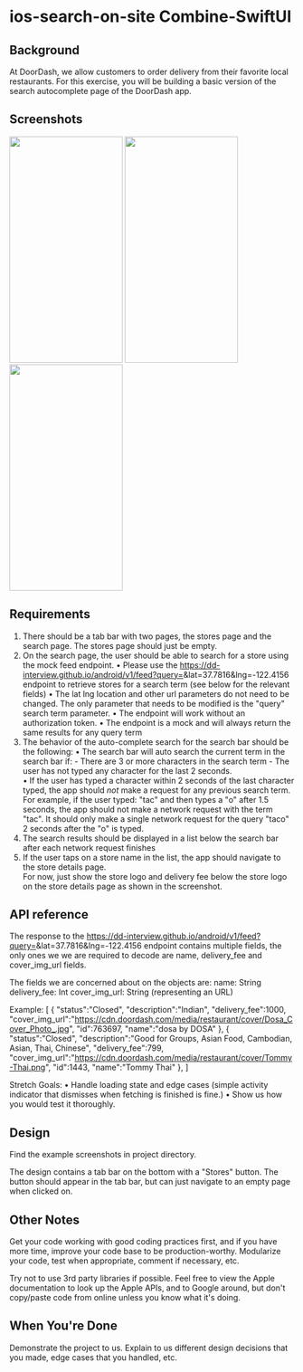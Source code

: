 # ios-search-on-site Combine-SwiftUI

Background
--------------------------
At DoorDash, we allow customers to order delivery from their favorite local restaurants. For this exercise, you will be building a basic version of the search autocomplete page of the DoorDash app.

Screenshots
--------------------------
<img src = "https://github.com/rezakhmf/Combine-Swiftui/assets/3985692/66b7dea1-0060-4082-b0f4-5619b7a7b145" width="200" height="400" />
<img src = "https://github.com/rezakhmf/Combine-Swiftui/assets/3985692/c3bd477f-0ab6-4410-a1dd-5831d9282468" width="200" height="400" />
<img src = "https://github.com/rezakhmf/Combine-Swiftui/assets/3985692/088289d4-ab37-45ca-bd92-ff2eb9999157" width="200" height="400" />



Requirements
--------------------------
1. There should be a tab bar with two pages, the stores page and the search page.  The stores page should just be empty.
2. On the search page, the user should be able to search for a store using the mock feed endpoint.
    • Please use the https://dd-interview.github.io/android/v1/feed?query=<term>&lat=37.7816&lng=-122.4156  endpoint to retrieve stores for a search term (see below for the relevant fields)
    • The lat lng location and other url parameters do not need to be changed.  The only parameter that needs to be modified is the "query" search term parameter.
    • The endpoint will work without an authorization token.
    • The endpoint is a mock and will always return the same results for any query term
3. The behavior of the auto-complete search for the search bar should be the following:
	• The search bar will auto search the current term in the search bar if:
		- There are 3 or more characters in the search term
		- The user has not typed any character for the last 2 seconds.  
	• If the user has typed a character within 2 seconds of the last character typed, the app should *not* make a request for any previous search term.  For example, if the user typed: "tac" and then types a "o" after 1.5 seconds, the app should not make a network request with the term "tac".  It should only make a single network request for the query "taco" 2 seconds after the "o" is typed.
4. The search results should be displayed in a list below the search bar after each network request finishes 
5. If the user taps on a store name in the list, the app should navigate to the store details page.  
For now, just show the store logo and delivery fee below the store logo on the store details page as shown in the screenshot.


API reference
--------------------------
The response to the https://dd-interview.github.io/android/v1/feed?query=<term>&lat=37.7816&lng=-122.4156 endpoint contains multiple fields, the only ones we we are required to decode are name, delivery_fee and cover_img_url fields.

The fields we are concerned about on the objects are:
name: String
delivery_fee: Int
cover_img_url: String (representing an URL)


Example:
[
   {
      "status":"Closed",
      "description":"Indian",
      "delivery_fee":1000,
      "cover_img_url":"https://cdn.doordash.com/media/restaurant/cover/Dosa_Cover_Photo_.jpg",
      "id":763697,
      "name":"dosa by DOSA"
   },
   {
      "status":"Closed",
      "description":"Good for Groups, Asian Food, Cambodian, Asian, Thai, Chinese",
      "delivery_fee":799,
      "cover_img_url":"https://cdn.doordash.com/media/restaurant/cover/Tommy-Thai.png",
      "id":1443,
      "name":"Tommy Thai"
   },
]

Stretch Goals:
    • Handle loading state and edge cases (simple activity indicator that dismisses when fetching is finished is fine.)
    • Show us how you would test it thoroughly.

Design
--------------------------
Find the example screenshots in project directory.

The design contains a tab bar on the bottom with a "Stores" button. The button should appear in the tab bar, but can just navigate to an empty page when clicked on.

Other Notes
--------------------------
Get your code working with good coding practices first, and if you have more time, improve your code base to be production-worthy. Modularize your code, test when appropriate, comment if necessary, etc.

Try not to use 3rd party libraries if possible. Feel free to view the Apple documentation  to look up the Apple APIs, and to Google around, but don't copy/paste code from online unless you know what it's doing.

When You're Done
--------------------------
Demonstrate the project to us. Explain to us different design decisions that you made, edge cases that you handled, etc.

